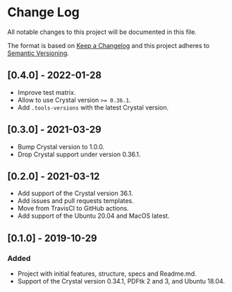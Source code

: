 # Change Log
All notable changes to this project will be documented in this file.
 
The format is based on [Keep a Changelog](http://keepachangelog.com/)
and this project adheres to [Semantic Versioning](http://semver.org/).

## [0.4.0] - 2022-01-28
- Improve test matrix.
- Allow to use Crystal version `>= 0.36.1`.
- Add `.tools-versions` with the latest Crystal version.

## [0.3.0] - 2021-03-29
- Bump Crystal version to 1.0.0.
- Drop Crystal support under version 0.36.1.

## [0.2.0] - 2021-03-12
- Add support of the Crystal version 36.1.
- Add issues and pull requests templates.
- Move from TravisCI to GitHub actions.
- Add support of the Ubuntu 20.04 and MacOS latest.

## [0.1.0] - 2019-10-29
### Added
- Project with initial features, structure, specs and Readme.md.
- Support of the Crystal version 0.34.1, PDFtk 2 and 3, and Ubuntu 18.04.
